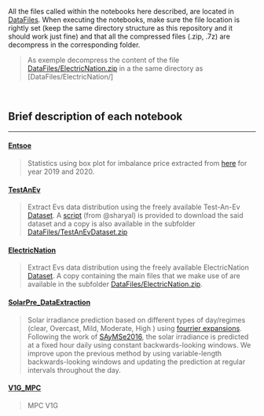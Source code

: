 All the files called within the notebooks here described, are located in [DataFiles](../DataFiles). When executing the notebooks, make sure the file location is rightly set (keep the same directory structure as this repository and it should work just fine) and that all the compressed files (.zip, .7z) are decompress in the corresponding folder. 
> As exemple decompress the content of the file [DataFiles/ElectricNation.zip](../DataFiles/ElectricNation.zip)  in a the same directory as  [DataFiles/ElectricNation/]


</br> 


## Brief description of each  notebook


***


#### [Entsoe](Entsoe.ipynb)
> Statistics using box plot for  imbalance price extracted from [here](https://transparency.entsoe.eu/balancing/r2/imbalance/show?name=&defaultValue=true&viewType=TABLE&areaType=COMBINED_IBA_IPA_SCA&atch=false&dateTime.dateTime=13.12.2021+00:00%7CCET%7CDAYTIMERANGE&dateTime.endDateTime=13.12.2021+00:00%7CCET%7CDAYTIMERANGE&marketArea.values=CTY%7C10YFR-RTE------C!SCA%7C10YFR-RTE------C&dateTime.timezone=CET_CEST&dateTime.timezone_input=CET+(UTC+1)+/+CEST+(UTC+2)) for year 2019 and 2020.


#### [TestAnEv](TestAnEv.ipynb) 
> Extract Evs data distribution using the freely available Test-An-Ev [Dataset](http://mclabprojects.di.uniroma1.it/smarthgnew/Test-an-EV/?EV-code=EV1). A [script](../Modules/TestAnEvDataSet_DownloadingScript.py) (from @sharyal) is provided to download the said dataset and a copy is also available in the subfolder [DataFiles/TestAnEvDataset.zip](../DataFiles/TestAnEvDataset.zip) 


#### [ElectricNation](ElectricNation.ipynb) 
> Extract Evs data distribution using the freely available ElectricNation [Dataset](https://www.westernpower.co.uk/electric-nation-data). A copy containing the main files that we make use of are available in the subfolder [DataFiles/ElectricNation.zip](../DataFiles/ElectricNation.zip).



#### [SolarPre_DataExtraction](SolarPre_DataExtraction.ipynb)
> Solar irradiance prediction based on different types of day/regimes (clear, Overcast, Mild, Moderate, High ) using [fourrier expansions](https://en.wikipedia.org/wiki/Fourier_series). Following the work of [SAyMSe2016](https://ieeexplore.ieee.org/document/7855546), the solar irradiance is predicted at a fixed hour daily using constant backwards-looking windows. We improve upon the previous method by using variable-length backwards-looking windows and updating the prediction at regular intervals throughout the day. 

#### [V1G_MPC](V1G_MPC.ipynb)
> MPC V1G

</br> 



